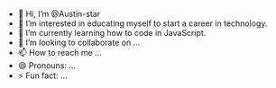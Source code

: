 - 👋 Hi, I’m @Austin-star
- 👀 I’m interested in educating myself to start a career in technology.
- 🌱 I’m currently learning how to code in JavaScript.
- 💞️ I’m looking to collaborate on ...
- 📫 How to reach me ...
- 😄 Pronouns: ...
- ⚡ Fun fact: ...

<!---
Austin-star/Austin-star is a ✨ special ✨ repository because its `README.md` (this file) appears on your GitHub profile.
You can click the Preview link to take a look at your changes.
--->
